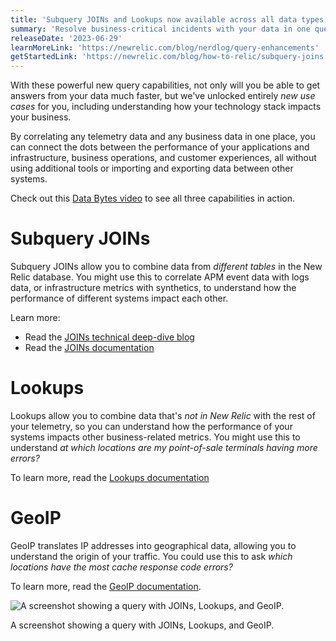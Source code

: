 ```yaml
---
title: 'Subquery JOINs and Lookups now available across all data types, GeoIP available for logs'
summary: 'Resolve business-critical incidents with your data in one query'
releaseDate: '2023-06-29'
learnMoreLink: 'https://newrelic.com/blog/nerdlog/query-enhancements'
getStartedLink: 'https://newrelic.com/blog/how-to-relic/subquery-joins'
---
```


With these powerful new query capabilities, not only will you be able to get answers from your data much faster, but we've unlocked entirely _new use cases_ for you, including understanding how your technology stack impacts your business.

By correlating any telemetry data and any business data in one place, you can connect the dots between the performance of your applications and infrastructure, business operations, and customer experiences, all without using additional tools or importing and exporting data between other systems.

Check out this [Data Bytes video](https://youtu.be/2EQ8uqkl-zk) to see all three capabilities in action.

# Subquery JOINs

Subquery JOINs allow you to combine data from _different tables_ in the New Relic database. You might use this to correlate APM event data with logs data, or infrastructure metrics with synthetics, to understand how the performance of different systems impact each other.

Learn more:

- Read the [JOINs technical deep-dive blog](https://newrelic.com/blog/how-to-relic/subquery-joins)
- Read the [JOINs documentation](https://docs.newrelic.com/docs/query-your-data/nrql-new-relic-query-language/nrql-query-tutorials/subquery-joins/)

# Lookups

Lookups allow you to combine data that's _not in New Relic_ with the rest of your telemetry, so you can understand how the performance of your systems impacts other business-related metrics. You might use this to understand _at which locations are my point-of-sale terminals having more errors?_

To learn more, read the [Lookups documentation](https://docs.newrelic.com/docs/query-your-data/nrql-new-relic-query-language/nrql-query-tutorials/lookups)

# GeoIP

GeoIP translates IP addresses into geographical data, allowing you to understand the origin of your traffic. You could use this to ask _which locations have the most cache response code errors?_

To learn more, read the [GeoIP documentation](https://docs.newrelic.com/docs/logs/ui-data/parsing/#geo).

![A screenshot showing a query with JOINs, Lookups, and GeoIP.](/images/query_enhancements.webp 'A screenshot showing a query with JOINs, Lookups, and GeoIP.')

<figcaption>A screenshot showing a query with JOINs, Lookups, and GeoIP.</figcaption>
